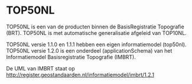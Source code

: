 # TOP50NL
TOP50NL is een van de producten binnen de BasisRegistratie Topografie (BRT). 
TOP50NL is met automatische generalisatie afgeleid van TOP10NL. 

TOP50NL versie 1.1.0 en 1.1.1 hebben een eigen informatiemodel (top50nl). 
TOP50NL versie 1.2.0 is een onderdeel (applicationSchema) van het Informatiemodel Basisregistratie Topografie (IMBRT). 

De UML van IMBRT staat op http://register.geostandaarden.nl/informatiemodel/imbrt/1.2.1